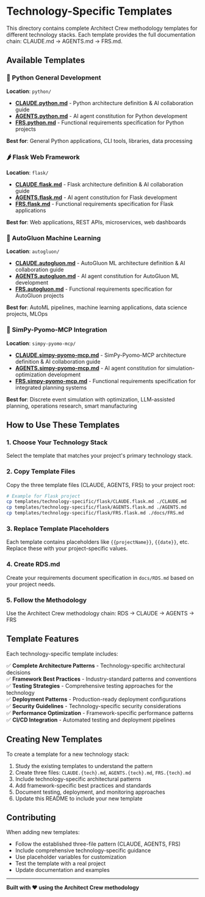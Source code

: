 # Technology-Specific Templates

This directory contains complete Architect Crew methodology templates for different technology stacks. Each template provides the full documentation chain: CLAUDE.md → AGENTS.md → FRS.md.

## Available Templates

### 🐍 Python General Development
**Location**: `python/`
- **[CLAUDE.python.md](python/CLAUDE.python.md)** - Python architecture definition & AI collaboration guide
- **[AGENTS.python.md](python/AGENTS.python.md)** - AI agent constitution for Python development
- **[FRS.python.md](python/FRS.python.md)** - Functional requirements specification for Python projects

**Best for**: General Python applications, CLI tools, libraries, data processing

### 🌶️ Flask Web Framework
**Location**: `flask/`
- **[CLAUDE.flask.md](flask/CLAUDE.flask.md)** - Flask architecture definition & AI collaboration guide
- **[AGENTS.flask.md](flask/AGENTS.flask.md)** - AI agent constitution for Flask development
- **[FRS.flask.md](flask/FRS.flask.md)** - Functional requirements specification for Flask applications

**Best for**: Web applications, REST APIs, microservices, web dashboards

### 🤖 AutoGluon Machine Learning
**Location**: `autogluon/`
- **[CLAUDE.autogluon.md](autogluon/CLAUDE.autogluon.md)** - AutoGluon ML architecture definition & AI collaboration guide
- **[AGENTS.autogluon.md](autogluon/AGENTS.autogluon.md)** - AI agent constitution for AutoGluon ML development
- **[FRS.autogluon.md](autogluon/FRS.autogluon.md)** - Functional requirements specification for AutoGluon projects

**Best for**: AutoML pipelines, machine learning applications, data science projects, MLOps

### 🔬 SimPy-Pyomo-MCP Integration
**Location**: `simpy-pyomo-mcp/`
- **[CLAUDE.simpy-pyomo-mcp.md](simpy-pyomo-mcp/CLAUDE.simpy-pyomo-mcp.md)** - SimPy-Pyomo-MCP architecture definition & AI collaboration guide
- **[AGENTS.simpy-pyomo-mcp.md](simpy-pyomo-mcp/AGENTS.simpy-pyomo-mcp.md)** - AI agent constitution for simulation-optimization development
- **[FRS.simpy-pyomo-mcp.md](simpy-pyomo-mcp/FRS.simpy-pyomo-mcp.md)** - Functional requirements specification for integrated planning systems

**Best for**: Discrete event simulation with optimization, LLM-assisted planning, operations research, smart manufacturing

## How to Use These Templates

### 1. Choose Your Technology Stack
Select the template that matches your project's primary technology stack.

### 2. Copy Template Files
Copy the three template files (CLAUDE, AGENTS, FRS) to your project root:
```bash
# Example for Flask project
cp templates/technology-specific/flask/CLAUDE.flask.md ./CLAUDE.md
cp templates/technology-specific/flask/AGENTS.flask.md ./AGENTS.md
cp templates/technology-specific/flask/FRS.flask.md ./docs/FRS.md
```

### 3. Replace Template Placeholders
Each template contains placeholders like `{{projectName}}`, `{{date}}`, etc. Replace these with your project-specific values.

### 4. Create RDS.md
Create your requirements document specification in `docs/RDS.md` based on your project needs.

### 5. Follow the Methodology
Use the Architect Crew methodology chain: RDS → CLAUDE → AGENTS → FRS

## Template Features

Each technology-specific template includes:

✅ **Complete Architecture Patterns** - Technology-specific architectural decisions  
✅ **Framework Best Practices** - Industry-standard patterns and conventions  
✅ **Testing Strategies** - Comprehensive testing approaches for the technology  
✅ **Deployment Patterns** - Production-ready deployment configurations  
✅ **Security Guidelines** - Technology-specific security considerations  
✅ **Performance Optimization** - Framework-specific performance patterns  
✅ **CI/CD Integration** - Automated testing and deployment pipelines  

## Creating New Templates

To create a template for a new technology stack:

1. Study the existing templates to understand the pattern
2. Create three files: `CLAUDE.{tech}.md`, `AGENTS.{tech}.md`, `FRS.{tech}.md`
3. Include technology-specific architectural patterns
4. Add framework-specific best practices and standards
5. Document testing, deployment, and monitoring approaches
6. Update this README to include your new template

## Contributing

When adding new templates:
- Follow the established three-file pattern (CLAUDE, AGENTS, FRS)
- Include comprehensive technology-specific guidance
- Use placeholder variables for customization
- Test the template with a real project
- Update documentation and examples

---

**Built with ❤️ using the Architect Crew methodology**